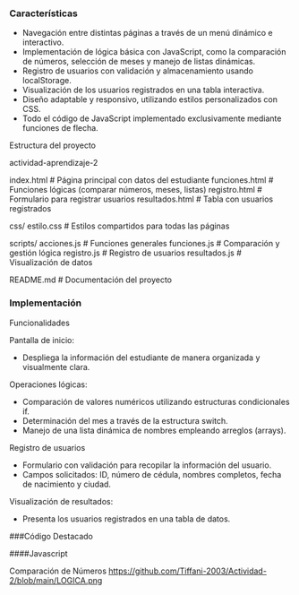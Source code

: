 ### Características

- Navegación entre distintas páginas a través de un menú dinámico e interactivo.
- Implementación de lógica básica con JavaScript, como la comparación de números, selección de meses y manejo de listas dinámicas.
- Registro de usuarios con validación y almacenamiento usando localStorage.
- Visualización de los usuarios registrados en una tabla interactiva.
- Diseño adaptable y responsivo, utilizando estilos personalizados con CSS.
- Todo el código de JavaScript implementado exclusivamente mediante funciones de flecha.

Estructura del proyecto

actividad-aprendizaje-2

index.html             # Página principal con datos del estudiante
funciones.html         # Funciones lógicas (comparar números, meses, listas)
registro.html          # Formulario para registrar usuarios
resultados.html        # Tabla con usuarios registrados

css/
estilo.css         # Estilos compartidos para todas las páginas

scripts/
acciones.js        # Funciones generales
funciones.js       # Comparación y gestión lógica
registro.js        # Registro de usuarios
resultados.js      # Visualización de datos

README.md              # Documentación del proyecto


### Implementación
Funcionalidades

 Pantalla de inicio: 
- Despliega la información del estudiante de manera organizada y visualmente clara.

Operaciones lógicas: 
- Comparación de valores numéricos utilizando estructuras condicionales if.
- Determinación del mes a través de la estructura switch.
- Manejo de una lista dinámica de nombres empleando arreglos (arrays).

 Registro de usuarios 
- Formulario con validación para recopilar la información del usuario.
- Campos solicitados: ID, número de cédula, nombres completos, fecha de nacimiento y ciudad.

Visualización de resultados:
- Presenta los usuarios registrados en una tabla de datos.

###Código Destacado

####Javascript

Comparación de Números 
https://github.com/Tiffani-2003/Actividad-2/blob/main/LOGICA.png


